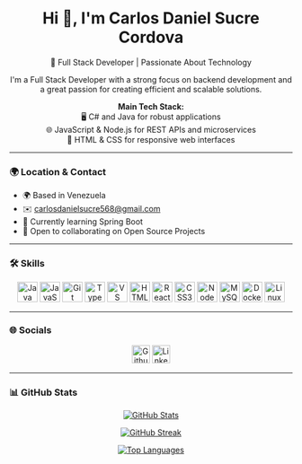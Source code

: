 
<h1 align="center">Hi 👋, I'm Carlos Daniel Sucre Cordova</h1>

<p align="center">
  🚀 Full Stack Developer | Passionate About Technology
</p>

<p align="center">
  I'm a Full Stack Developer with a strong focus on backend development and a great passion for creating efficient and scalable solutions.
</p>

<p align="center">
  <b>Main Tech Stack:</b><br>
  🖥️ C# and Java for robust applications<br>
  🌐 JavaScript & Node.js for REST APIs and microservices<br>
  🎨 HTML & CSS for responsive web interfaces
</p>

---

### 🌍 Location & Contact

- 🌍 Based in Venezuela  
- ✉️ [carlosdanielsucre568@gmail.com](mailto:carlosdanielsucre568@gmail.com)  
- 🧠 Currently learning Spring Boot  
- 🤝 Open to collaborating on Open Source Projects

---

### 🛠️ Skills

<p align="center">
  <a href="https://www.oracle.com/java/" target="_blank"><img src="https://raw.githubusercontent.com/danielcranney/readme-generator/main/public/icons/skills/java-colored.svg" width="36" height="36" title="Java"/></a>
  <a href="https://developer.mozilla.org/en-US/docs/Web/JavaScript" target="_blank"><img src="https://raw.githubusercontent.com/danielcranney/readme-generator/main/public/icons/skills/javascript-colored.svg" width="36" height="36" title="JavaScript"/></a>
  <a href="https://git-scm.com/" target="_blank"><img src="https://raw.githubusercontent.com/danielcranney/readme-generator/main/public/icons/skills/git-colored.svg" width="36" height="36" title="Git"/></a>
  <a href="https://www.typescriptlang.org/" target="_blank"><img src="https://raw.githubusercontent.com/danielcranney/readme-generator/main/public/icons/skills/typescript-colored.svg" width="36" height="36" title="TypeScript"/></a>
  <a href="https://code.visualstudio.com/" target="_blank"><img src="https://raw.githubusercontent.com/danielcranney/readme-generator/main/public/icons/skills/visualstudiocode-colored.svg" width="36" height="36" title="VS Code"/></a>
  <a href="https://developer.mozilla.org/en-US/docs/Glossary/HTML5" target="_blank"><img src="https://raw.githubusercontent.com/danielcranney/readme-generator/main/public/icons/skills/html5-colored.svg" width="36" height="36" title="HTML5"/></a>
  <a href="https://reactjs.org/" target="_blank"><img src="https://raw.githubusercontent.com/danielcranney/readme-generator/main/public/icons/skills/react-colored.svg" width="36" height="36" title="React"/></a>
  <a href="https://www.w3.org/TR/CSS/#css" target="_blank"><img src="https://raw.githubusercontent.com/danielcranney/readme-generator/main/public/icons/skills/css3-colored.svg" width="36" height="36" title="CSS3"/></a>
  <a href="https://nodejs.org/en/" target="_blank"><img src="https://raw.githubusercontent.com/danielcranney/readme-generator/main/public/icons/skills/nodejs-colored.svg" width="36" height="36" title="NodeJS"/></a>
  <a href="https://www.mysql.com/" target="_blank"><img src="https://raw.githubusercontent.com/danielcranney/readme-generator/main/public/icons/skills/mysql-colored.svg" width="36" height="36" title="MySQL"/></a>
  <a href="https://www.docker.com/" target="_blank"><img src="https://raw.githubusercontent.com/danielcranney/readme-generator/main/public/icons/skills/docker-colored.svg" width="36" height="36" title="Docker"/></a>
  <a href="https://www.linux.org" target="_blank"><img src="https://raw.githubusercontent.com/danielcranney/readme-generator/main/public/icons/skills/linux-colored.svg" width="36" height="36" title="Linux"/></a>
</p>

---

### 🌐 Socials

<p align="center">
  <a href="https://www.github.com/CarlosDanielSucre" target="_blank"><img src="https://raw.githubusercontent.com/danielcranney/readme-generator/main/public/icons/socials/github.svg" width="32" height="32" title="Github" /></a>
  <a href="https://www.linkedin.com/in/carlos-daniel-sucre-cordova-509769193/" target="_blank"><img src="https://raw.githubusercontent.com/danielcranney/readme-generator/main/public/icons/socials/linkedin.svg" width="32" height="32" title="LinkedIn" /></a>
</p>

---

### 📊 GitHub Stats

<p align="center">
  <a href="http://www.github.com/CarlosDanielSucre"><img src="https://github-readme-stats.vercel.app/api?username=CarlosDanielSucre&show_icons=true&count_private=true&title_color=0891b2&text_color=ffffff&icon_color=0891b2&bg_color=1c1917&hide_border=true" alt="GitHub Stats" /></a>
</p>

<p align="center">
  <a href="http://www.github.com/CarlosDanielSucre"><img src="https://github-readme-streak-stats.herokuapp.com/?user=CarlosDanielSucre&stroke=ffffff&background=1c1917&ring=0891b2&fire=0891b2&currStreakNum=ffffff&currStreakLabel=0891b2&sideNums=ffffff&sideLabels=ffffff&dates=ffffff&hide_border=true" alt="GitHub Streak" /></a>
</p>

<p align="center">
  <a href="https://github.com/CarlosDanielSucre"><img src="https://github-readme-stats.vercel.app/api/top-langs/?username=CarlosDanielSucre&langs_count=10&title_color=0891b2&text_color=ffffff&icon_color=0891b2&bg_color=1c1917&hide_border=true&locale=en&custom_title=Top%20Languages" alt="Top Languages" /></a>
</p>
